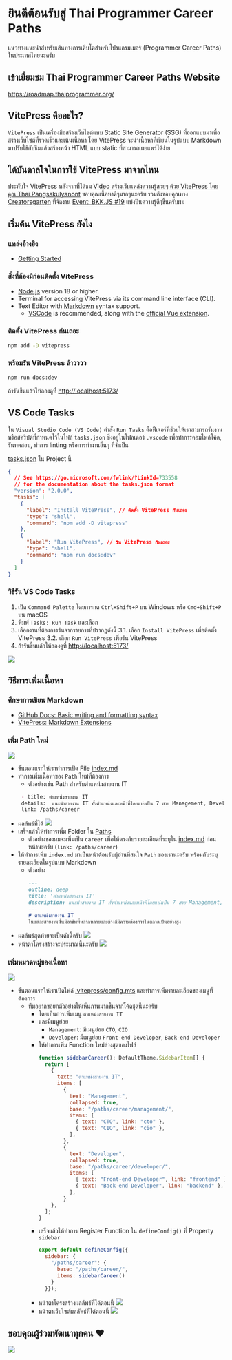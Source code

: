 # ยินดีต้อนรับสู่ Thai Programmer Career Paths 
แนวทางแนะนำสำหรับเส้นทางการเติบโตสำหรับโปรแกรมเมอร์ (Programmer Career Paths) ในประเทศไทยนะครับ

## เข้าเยี่ยมชม Thai Programmer Career Paths Website
https://roadmap.thaiprogrammer.org/

## VitePress คืออะไร?
`VitePress` เป็นเครื่องมือสร้างเว็บไซต์แบบ Static Site Generator (SSG) ที่ออกแบบมาเพื่อสร้างเว็บไซต์ที่รวดเร็วและเน้นเนื้อหา โดย VitePress จะนำเนื้อหาที่เขียนในรูปแบบ Markdown มาปรับใช้กับธีมแล้วสร้างหน้า HTML แบบ static ที่สามารถเผยแพร่ได้ง่าย

## ได้บันดาลใจในการใช้ VitePress มาจากไหน
ประทับใจ VitePress หลังจากที่ได้ชม [Video สร้างเว็บแหล่งความรู้สวยๆ ด้วย VitePress โดยคุณ Thai Pangsakulyanont](https://www.youtube.com/watch?v=szr7swXqPSw)
ขอบคุณเนื้อหาดีๆมากๆนะครับ 
รวมถึงขอบคุณทาง [Creatorsgarten](https://www.youtube.com/@creatorsgarten) ที่จัดงาน [Event: BKK.JS #19](https://creatorsgarten.org/event/bkkjs19) แบ่งปันความรู้ดีๆขึ้นครับผม

## เริ่มต้น VitePress ยังไง
### แหล่งอ้างอิง
- [Getting Started](https://vitepress.dev/guide/getting-started)

### สิ่งที่ต้องมีก่อนติดตั้ง VitePress
- [Node.js](https://nodejs.org/) version 18 or higher.
- Terminal for accessing VitePress via its command line interface (CLI).
- Text Editor with [Markdown](https://en.wikipedia.org/wiki/Markdown) syntax support.
   - [VSCode](https://code.visualstudio.com/) is recommended, along with the [official Vue extension](https://marketplace.visualstudio.com/items?itemName=Vue.volar).

### ติดตั้ง VitePress กันเถอะ
```bash
npm add -D vitepress
```

### พร้อมรัน VitePress ล้าวววว
```bash
npm run docs:dev
```

ถ้ารันขึ้นแล้วให้ลองดูที่ [http://localhost:5173/](http://localhost:5173/)

## VS Code Tasks
ใน `Visual Studio Code (VS Code)` คำสั่ง `Run Tasks` คือฟีเจอร์ที่ช่วยให้เราสามารถรันงานหรือสคริปต์ที่กำหนดไว้ในไฟล์ `tasks.json` ซึ่งอยู่ในโฟลเดอร์ `.vscode` เพื่อทำการคอมไพล์โค้ด, รันทดสอบ, ทำการ linting หรือการทำงานอื่นๆ ที่จำเป็น

[tasks.json](./.vscode/tasks.json) ใน Project นี้
```json
{
  // See https://go.microsoft.com/fwlink/?LinkId=733558
  // for the documentation about the tasks.json format
  "version": "2.0.0",
  "tasks": [
    {
      "label": "Install VitePress", // ติดตั้ง VitePress กันเถอะ 
      "type": "shell",
      "command": "npm add -D vitepress"
    },
    {
      "label": "Run VitePress", // รัน VitePress กันเถอะ
      "type": "shell",
      "command": "npm run docs:dev"
    }
  ]
}
```

### วิธีรัน VS Code Tasks
1.	เปิด `Command Palette` โดยการกด `Ctrl+Shift+P` บน Windows หรือ `Cmd+Shift+P` บน macOS
2.	พิมพ์ `Tasks: Run Task` และเลือก
3.	เลือกงานที่ต้องการรันจากรายการที่ปรากฏดังนี้
   3.1. เลือก `Install VitePress` เพื่อติดตั้ง VitePress
   3.2. เลือก `Run VitePress` เพื่อรัน VitePress
4. ถ้ารันขึ้นแล้วให้ลองดูที่ [http://localhost:5173/](http://localhost:5173/)

![](./images/vscodetasks.jpg)

## วิธีการเพิ่มเนื้อหา

### ศึกษาการเขียน Markdown 
- [GitHub Docs: Basic writing and formatting syntax](https://docs.github.com/en/get-started/writing-on-github/getting-started-with-writing-and-formatting-on-github/basic-writing-and-formatting-syntax)
- [VitePress: Markdown Extensions](https://vitepress.dev/guide/markdown)

### เพิ่ม Path ใหม่
![](./images/Path01.jpg)

- ขั้นตอนแรกให้เราทำการเปิด File [index.md](./index.md)
- ทำการเพิ่มเนื้อหาของ `Path` ใหม่ที่ต้องการ
   - ตัวอย่างเช่น Path สำหรับตำแหน่งสายงาน IT
   ```markdown
    - title: ตำแหน่งสายงาน IT
    details:  แนะนำสายงาน IT ทั้งตำแหน่งและหน้าที่โดยแบ่งเป็น 7 สาย Management, Developer, QA/Tester, Designer, Analyst, Data, Infrastructure และ Support 
    link: /paths/career
   ``` 
- ผลลัพธ์ที่ได้
 ![](./images/Path03.jpg)
- เสร็จแล้วให้ทำการเพิ่ม Folder ใน [Paths](./paths/)
  - ตัวอย่างของผมจะเพิ่มเป็น `career` เพื่อให้ตรงกับรายละเอียดที่ระบุใน [index.md](./index.md) ก่อนหน้านะครับ (`link: /paths/career`)
- ให้ทำการเพิ่ม `index.md` มาเป็นหน้าต้อนรับผู้อ่านที่สนใจ `Path` ของเรานะครับ พร้อมกับระบุรายละเอียดในรูปแบบ Markdown
  - ตัวอย่าง
    ```markdown
    ---
    outline: deep
    title: 'ตำแหน่งสายงาน IT'
    description: แนะนำสายงาน IT ทั้งตำแหน่งและหน้าที่โดยแบ่งเป็น 7 สาย Management, Developer, QA/Tester, Designer, Analyst, Data, Infrastructure และ Support
    ---
    # ตำแหน่งสายงาน IT
    ในแต่ละสายงานนั่นมีอาชีพที่หลากหลายและต่างก็มีความต้องการในตลาดเป็นอย่างสูง 
    ```
- ผลลัพธ์สุดท้ายจะเป็นดังนี้ครับ
  ![](./images/Path04.jpg)
- หน้าตาโครงสร้างจะประมาณนี้นะครับ
  ![](./images/Path05.jpg)
  
### เพิ่มหมวดหมู่ของเนื้อหา
![](./images/Path02.jpg)

- ขั้นตอนแรกให้เราเปิดไฟล์ [.vitepress/config.mts](./.vitepress/config.mts) และทำการเพิ่มรายละเอียดของเมนูที่ต้องการ
  - ทีมอยากขอยกตัวอย่างให้เห็นภาพมากขึ้นจากโค้ดชุดนี้นะครับ 
    - โดยเป็นการเพิ่มเมนู `ตำแหน่งสายงาน IT` 
    - และมีเมนูย่อย 
      - `Management`: มีเมนูย่อย `CTO`, `CIO`
      - `Developer`: มีเมนูย่อย `Front-end Developer`, `Back-end Developer`
    - ให้ทำการเพิ่ม Function ใหม่ล่างสุดของไฟล์
      ```javascript
      function sidebarCareer(): DefaultTheme.SidebarItem[] {
        return [
          {
            text: "ตำแหน่งสายงาน IT",
            items: [
              {
                text: "Management",
                collapsed: true,
                base: "/paths/career/management/",
                items: [
                  { text: "CTO", link: "cto" },
                  { text: "CIO", link: "cio" },
                ],
              },
              {
                text: "Developer",
                collapsed: true,
                base: "/paths/career/developer/",
                items: [
                  { text: "Front-end Developer", link: "frontend" },
                  { text: "Back-end Developer", link: "backend" },
                ],
              }
          },
        ];
      }
      ```
    - เสร็จแล้วให้ทำการ Register Function ใน `defineConfig()` ที่ Property  `sidebar`
      ```javascript
      export default defineConfig({
        sidebar: {
          "/paths/career": {
            base: "/paths/career/",
            items: sidebarCareer()
          }
        }});
      ```
    - หน้าตาโครงสร้างผลลัพธ์ที่ได้ตอนนี้
      ![](./images/Path06.jpg)
    - หน้าตาเว็บไซต์ผลลัพธ์ที่ได้ตอนนี้
      ![](./images/Path07.jpg)
## ขอบคุณผู้ร่วมพัฒนาทุกคน ❤

 <a href = "https://contrib.rocks/image?repo=ThaiProgrammer/tpa-path">
   <img src = "https://contrib.rocks/image?repo=ThaiProgrammer/tpa-path"/>
 </a>
